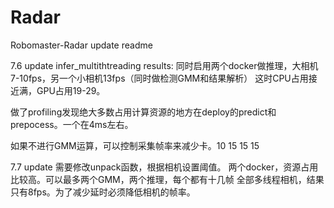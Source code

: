 # Radar
Robomaster-Radar
update readme

7.6 update
infer_multithtreading results:
同时启用两个docker做推理，大相机7-10fps，另一个小相机13fps（同时做检测GMM和结果解析）
这时CPU占用接近满，GPU占用19-29。

做了profiling发现绝大多数占用计算资源的地方在deploy的predict和prepocess。一个在4ms左右。

如果不进行GMM运算，可以控制采集帧率来减少卡。10 15 15 15

7.7 update
需要修改unpack函数，根据相机设置阈值。
两个docker，资源占用比较高。可以最多两个GMM，两个推理，每个都有十几帧
全部多线程相机，结果只有8fps。为了减少延时必须降低相机的帧率。